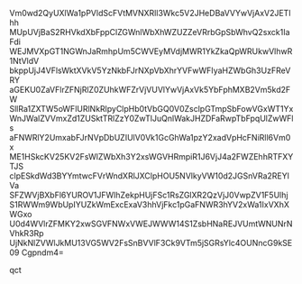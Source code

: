 Vm0wd2QyUXlWa1pPVldScFVtMVNXRll3Wkc5V2JHeDBaVVYwVjAxV2JETlhh
MUpUVjBaS2RHVkdXbFppClZGWnlWbXhWZUZZeVRrbGpSbWhvQ2sxck1IaFdi
WEJMVXpGT1NGWnJaRmhpUm5CWVEyMVdjMWR1YkZkaQpWRUkwVlhwR1NtVldV
bkppUjJ4VFlsWktXVkV5YzNkbFJrNXpVbXhrYVFwWFIyaHZWbGh3UzFReVRY
aGEKU0ZaVFlrZFNjRlZ0ZUhkWFZrVjVUVlYwVjAxVk5YbFphMXB2Vm5kd2FW
SllRa1ZXTW5oWFlURlNkRlpyClpHb0tVbGQ0V0ZsclpGTmpSbFowVGxWT1Yx
WnJWalZVVmxZd1ZUSktTRlZzY0ZwTlJuQnlWakJHZDFaRwpTbFpqUlZwWFls
aFNWRlY2UmxabFJrNVpDbUZIUlV0Vk1GcGhWa1pzY2xadVpHcFNiRll6Vm0x
ME1HSkcKV25KV2FsWlZWbXh3Y2xsWGVHRmpiR1J6VjJ4a2FWZEhhRTFXYTJS
clpESkdWd3BYYmtwcFVrWndXRlJXClpHOU5NVlkyVW10d2JGSnVRa2REYlVa
SFZWVjBXbFl6YUROV1JFWlhZekpHUjFSc1RsZGlXR2QzVjJ0VwpZV1F5Ulhj
S1RWWm9WbUpIYUZkWmExcExaV3hhVjFkc1pGaFNWR3hYV2xWa1IxVXhXWGxo
U0d4WVlrZFMKY2xwSGVFNWxVWEJWWW14S1ZsbHNaREJVUmtWNUNrNVhkR3Rp
UjNkNlZVWlJkMU13VG5WV2FsSnBVVlF3Ck9VTm5jSGRsYlc4OUNncG9kSE09
Cgpndm4=

qct
